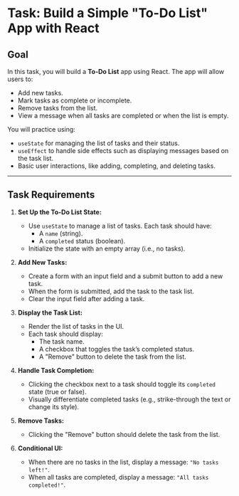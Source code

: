 # Task: Build a Simple "To-Do List" App with React

## Goal

In this task, you will build a **To-Do List** app using React. The app will allow users to:

- Add new tasks.
- Mark tasks as complete or incomplete.
- Remove tasks from the list.
- View a message when all tasks are completed or when the list is empty.

You will practice using:

- `useState` for managing the list of tasks and their status.
- `useEffect` to handle side effects such as displaying messages based on the task list.
- Basic user interactions, like adding, completing, and deleting tasks.

---

## Task Requirements

1. **Set Up the To-Do List State:**

   - Use `useState` to manage a list of tasks. Each task should have:
     - A `name` (string).
     - A `completed` status (boolean).
   - Initialize the state with an empty array (i.e., no tasks).

2. **Add New Tasks:**

   - Create a form with an input field and a submit button to add a new task.
   - When the form is submitted, add the task to the task list.
   - Clear the input field after adding a task.

3. **Display the Task List:**

   - Render the list of tasks in the UI.
   - Each task should display:
     - The task name.
     - A checkbox that toggles the task’s completed status.
     - A "Remove" button to delete the task from the list.

4. **Handle Task Completion:**

   - Clicking the checkbox next to a task should toggle its `completed` state (true or false).
   - Visually differentiate completed tasks (e.g., strike-through the text or change its style).

5. **Remove Tasks:**

   - Clicking the "Remove" button should delete the task from the list.

6. **Conditional UI:**
   - When there are no tasks in the list, display a message: `"No tasks left!"`.
   - When all tasks are completed, display a message: `"All tasks completed!"`.
